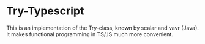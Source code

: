 # Try-Typescript
This is an implementation of the Try-class, known by scalar and vavr (Java). It makes functional programming in TS/JS much more convenient.
